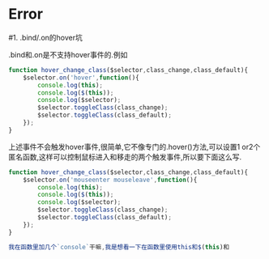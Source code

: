 # Error

#1. .bind/.on的hover坑

.bind和.on是不支持hover事件的.例如

```javascript
function hover_change_class($selector,class_change,class_default){
    $selector.on('hover',function(){
        console.log(this);
        console.log($(this));
        console.log($selector);
        $selector.toggleClass(class_change);
        $selector.toggleClass(class_default);
    });
}
```
上述事件不会触发hover事件,很简单,它不像专门的.hover()方法,可以设置1 or2个匿名函数,这样可以控制鼠标进入和移走的两个触发事件,所以要下面这么写.

```javascript
function hover_change_class($selector,class_change,class_default){
    $selector.on('mouseenter mouseleave',function(){
        console.log(this);
        console.log($(this));
        console.log($selector);
        $selector.toggleClass(class_change);
        $selector.toggleClass(class_default);
    });
}

我在函数里加几个`console`干嘛,我是想看一下在函数里使用this和$(this)和

```